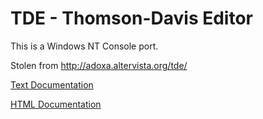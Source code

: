 # TDE - Thomson-Davis Editor

This is a Windows NT Console port.

Stolen from http://adoxa.altervista.org/tde/

[Text Documentation](doc/tde.txt)

[HTML Documentation](http://htmlpreview.github.io/?https://github.com/tenox7/ntutils/blob/master/tde/html/index.html)
